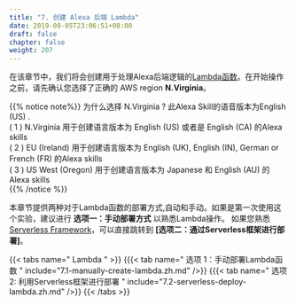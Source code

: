 ```yaml
---
title: "7. 创建 Alexa 后端 Lambda"
date: 2019-09-05T23:06:51+08:00
draft: false
chapter: false
weight: 207
---
```



在该章节中，我们将会创建用于处理Alexa后端逻辑的[Lambda函数](https://aws.amazon.com/lambda/)。在开始操作之前，请先确认您选择了正确的 AWS region  **N.Virginia**。

{{% notice note%}}
为什么选择 N.Virginia ? 此Alexa Skill的语音版本为English (US) .   
 ( 1 )  N.Virginia 用于创建语言版本为 English (US) 或者是 English (CA) 的Alexa skills   
 ( 2 )  EU (Ireland) 用于创建语言版本为 English (UK), English (IN), German or French (FR) 的Alexa skills    
 ( 3 )  US West (Oregon) 用于创建语言版本为 Japanese 和 English (AU) 的Alexa skills   
{{% /notice %}}

本章节提供两种对于Lambda函数的部署方式,自动和手动。如果是第一次使用这个实验，建议进行 **选项一：手动部署方式** 以熟悉Lambda操作。
如果您熟悉 [Serverless Framework](https://serverless.com/)，可以直接跳转到 **[选项二：通过Serverless框架进行部署]**。 

{{< tabs name=" Lambda " >}} 
{{{< tab name=" 选项 1：手动部署Lambda函数 " include="7.1-manually-create-lambda.zh.md" />}}
{{{< tab name=" 选项 2: 利用Serverless框架进行部署 " include="7.2-serverless-deploy-lambda.zh.md" />}}
{{< /tabs >}}



